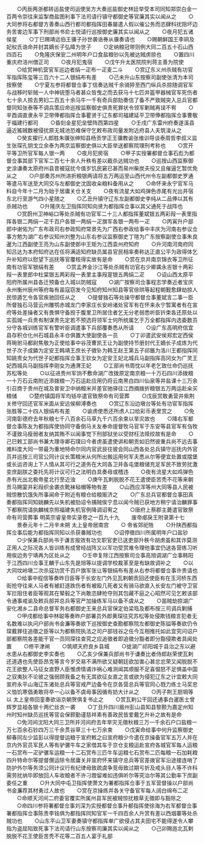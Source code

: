 <!-- { "loadSidebar": true } -->
　　○丙辰两浙都转运盐使司运使吴方大奏巡盐御史林廷举受本司同知郑崇白金一百两令崇往来监掣商盐图利事下法司请行镇守都御史等官廉其实以闻从之
　　○大同参将右都督方善奏山西行都司都指挥田春屡遣人假以催公务而恣肆科扰阻坏边务苦害边军事下刑部尚书俞士悦请行巡按御史廉其实以闻从之
　　○夜月犯五诸侯星
　　○丁巳赐靖远伯王骥子孙世袭诰券从骥奏请也
　　○赐朝鲜国王李珦及妃权氏诰命并封其嫡长子弘暐为世子
　　○定纳粮冠带则例大同二百五十石山西四百石
　　○免隆庆保安二州明年户口食盐粮钞以先被达贼虏掠也
　　○置四川重庆府涪州僧正司
　　○夜月犯鬼宿
　　○戊午升太医院院判蒋主善为院使
　　○给赏神机营官军巡边者绢一疋布一疋麦二斗
　　○赏辽东义州杀贼有功官军指挥陈玺等三百六十二人银绢布有差
　　○己未升山东按察司副使张清为本司按察使
　　○宁夏左参将都督佥事丁信奏达贼千余骑猝至西门纵兵杀掠随调官军与战移时斩贼一人中神铳堕马者甚众皆曳之而去获马十七匹并盔甲器械官军死伤者七十余人掠去男妇二百五十余马牛一千有奇兵部劾奏信了备不严致贼突入总兵官都督同知张泰等不调兵策应命巡按监察御史俱责死罪状令领军剿贼再误不宥
　　○辛酉调直隶永平卫带俸都指挥佥事瞿贤于辽东都司福建延平卫带俸都指挥佥事曹敬于福建行都司
　　○昏刻金星犯垒壁阵西第四星
　　○壬戌广东雷州府奏遂溪县逼近猺贼数被侵扰原无城池恐难保守乞敕布政司量发附近府县人夫筑浚从之
　　○癸亥擢行人郎胜朱骥张绅知县杨贡学正王骥教谕张维训导谈泰周哲李叔义监生张琛孔钥戈立余泰为两京监察御史俱以大臣举送都察院理刑考称也
　　○赏开平等卫所官军每人银一两
　　○夜月犯房宿
　　○甲子实授署都督佥事石彪为都督佥事其部下官军二百七十余人升秩有差以截杀达贼功也
　　○巡按山西监察御史涂谦奏太原府州县昔被寇扰今值岁饥民窘已甚而易州柴炭夫役又且催逼乞暂优免从之
　　○户部奏苏州所进折粮银两请将五万两运至山西代州令左副都御史罗通等遣马军送至大同交与左都御史沈固收籴粮料备用从之
　　○命怀来永宁官军马料自今年十二月为始于居庸关仓关支
　　○夜有流星大如鸡弹色赤尾有光出井宿东北行至游气四小星随之
　　○乙丑升镇守辽东左副都御史李纯从二品俸以其有杀贼功也
　　○升隆庆左卫指挥同知向贤为都指挥佥事以其父通死于战阵也
　　○赏蔚州卫神峪口等处杀贼有功官军二十三人都指挥董斌银五两彩叚一表里指挥各银二两绢一疋千百户各银一两绢一疋旗军各银一两布一疋
　　○丙寅升户部郎中谢佑为广东布政司右参政知府常景先为广西右参政给事中丰庆为河南右参议佥事方勉为湖广右参议知州刘整为山东右参议监察御史丁瑄为广东按察副使佥事朱良暹为江西副使王亮为山东副使郎中王矩为江西袁州府知府
　　○升河南河南府同知吕达为本府知府达在任将满适知府缺员属县官民相率奏称达正直公平为政得体乞升补知府以慰望下巡抚等官覆核得实故有是命
　　○赏在京并南京锦衣等卫所征南有功官军银绢有差
　　○赏孟养金沙江等处杀贼有功官右少卿龚永吉银十两彩叚一表里郎中杜棠银五两彩叚一表里主事叚寔银五两绢二疋
　　○诏山西太原平阳府所属州县各迁预备仓入城以防贼寇
　　○湖广按察司佥事程志学奏近者宝庆永州衡州辰州等府每有苖寇窃发今见知府知州知县等官徐珙等起程朝觐愈肆劫掠人民惊遁乞令各官疾驰回任从之
　　○提督独石等处操守都督佥事董斌言二事一臣所督独石马营云州雕鹗赤城龙门李家庄长安岭诸处官军有在怀来永宁暂寓者有在宣府等处差操者又有畏惧守备觊于腹里卫所居住者乞无分老弱悉听臣钤束各还原处以实孤城一兵贵有制谋贵先定若不预选将领军士何所统属乞于万全都指挥内选委数员分守各城训练官军有警听臣调遣事下兵部覆奏悉从所请
　　○设广东高明府信宜县存积仓化州石城县永丰仓俱置大使副使各一员
　　○丁卯遣武安侯郑宏定西侯蒋琬驸马都尉焦敬为正使给事中谷茂曹凯王让为副使持节册封代王嫡长子成炼为代世子次子成鏻为定安王韩靖王庶长子徵钋为韩王赵王第五子祁鋹为洛川王都指挥同知姚贵女为代世子妃都指挥佥事王钦女为定安王妃北城兵马副指挥高冈女为广灵王妃西城兵马副指挥李刚女为通渭王妃
　　○工部尚书周忱以年老乞致仕命仍巡抚苏松等处
　　○以征进贵州军饷不敷命湖广改拨原定南京粮一十万石四川添拨粮一十万石云南附近添拨粮一万石运赴应用仍将云南黑白四川仙泉等井盐课十三万余引召商于贵州在城及普安卫中纳粮米并差官驰驿往江西摘拨折粮银五万两运赴籴买粮储
　　○楚府镇国将军均铦卒遣官致祭命有司营葬
　　○戊辰赏敢勇营并紫荆关修守回还官军米面从安远侯柳溥奏也
　　○赏辽东沿边墩台等处有功官军指挥张胜等二十四人银绢布有差
　　○谕虏使悉还所虏人口给彩币表里赏之
　　○免河南彰德府去年秋粮七千八百余石马草九千六百余束以旱灾故也
　　○降右军都督佥事陈友为都指挥使协同守备倒马关友奉命提督牧马官军于东安等县官军有刍牧不谨致马瘦弱者友纳其贿不以闻事觉下刑部狱坐以受财枉法赎绞故有是命
　　○己巳敕工部尚书兼大理寺卿石璞曰今者虏虽遣使讲和朝贡如旧然彼重兵尚不远去事难料度大同一带最为重地特命尔同内官武艮往彼会同山西各处总兵镇守巡抚内外官员并巡按三司官公同计议长策粮米从何所出搬运用何军夫悉从尔等便宜处置或摆堡或长运咨询上下人情从其可行之道务在大同各卫并各屯堡粮储充足军民不致劳扰激变庶副朕之委托先将计议可行之法明白具奏毋或稽违
　　○夜有流星大如鸡弹色赤有光出北极帝星北行至近浊
　　○庚午瓦剌脱脱不花王遣使臣苦秃不花等来朝贡马赐宴并彩叚织金袭衣靴袜毡帽等物有差
　　○山西应浑等州大同等县人民被贼惊散饥饿失所事闻命于附近有粮仓给粮赈济之
　　○广东总兵官都督佥事田真奏都指挥同知姚麟先以失机被劾诏令捕贼俟宁息以闻今贼已获地方稍宁请治麟罪事下都察院请执麟械京照福建失机官例降调诏宥之
　　○唐府上蔡郡主薨遣官致祭命有司营葬事
明英宗睿皇帝实录卷之一百九十九
　　废帝郕戾王附录第十七
　　景泰元年十二月辛未朔  太上皇帝居南宫
　　○  帝省郊祀牲
　　○升陕西都指挥佥事后能为都指挥同知以杀获番贼功也
　　○诏停徵四川所属明年户口盐钞
　　○少保兼兵部尚书于谦言报效有功文职官吏已送吏部升秩今胡虏虽和其诈莫测正用人之际况各人皆训练有成曾经战阵又以军功受赏难令理他事宜仍送各营练习听用俟边务宁靖再为区处从之
　　○壬申复除江西按察司佥事高旭调湖广佥事韩阳于江西四川佥事王麟于山东先是旭等以提调学校裁革至是有缺故调补之
　　○以大同坟岭墩二次杀寇功赏千百户旗军张让等银绢布有差从右参将都督佥事许贵请也
　　○给事中程信等奏昨日臣等于长安左门外见瓦剌朝贡回还使臣有在玉河桥东西街抢夺往来人马者有被赶逐跌伤者有被殴几死者又有骑马欲直入长安左门被守卫官军拦阻住者臣等观其在辇毂之下尚敢恣肆抢夺则其包藏不庭之心昭然可见乞敕该部令通事戒谕及敕兵部并总兵等官严加操练军马以备不虞从之
　　○苖贼劫掠湖广安化湘乡二县命总督军务右都御史王来总兵官保定伯梁珤及都布按三司调兵剿捕
　　○甲戌都给事中林聪等奏昨户部署员外郎黄琛往究苏松等处侵欺钱粮言犯者无名数难以执问户部尚书金濂等奏欲下巡按御史查勘都察院左都御史陈镒等奏欲仍令琛戴罪往追徵之臣等以为都察院执法之司户部钱谷之任今互相推托如此宜究问诏户部都察院各差能干官一员同琛往查究之应追徵者即追徵分豁者即分豁侵欺者具闻处置
　　○修平津闸
　　○筑顺天府良乡县城
　　○徙湖广祁阳城于县治之东以避水患从右都御史李实奏也
　　○乙亥少保兼兵部尚书于谦奏比者侍郎赵荣使瓦剌还道遇也先使臣昂克等言今岁交易不满所欲又疑朝廷欲加害心甚忿忿荣又闻脱脱不花王欲整人马征女直野人臣惟虏情谲诈祸心难测闻其顺服不足喜愠怒不足惧盖中国之驭夷狄不论彼之强弱顾我备之有无其欲征女直之言或欲为侵犯辽东之计宜敕大同宣府永平山海辽东诸处总兵等官戒严边备令在京各营总兵等官同心戮力练士马奖忠义恤饥寒倡勇敢将卒一心以备不虞毋事因循有妨大计从之
　　○丙子荆王胆堈等以  太上皇帝回銮奏欲诣京朝贺俱复书止之
　　○赏瓦剌公干回还通事白暹医士曾辉罗显祖各银十两纻丝衣一袭
　　○丁丑升四川眉州彭山县知县黎颢为嘉定州知州时知州缺员巡抚等官会保颢勤谨慈祥素有善政民皆爱戴乞升补之故有是命
　　○免河间沈阳大同三卫所并河间府去年旱灾无徵秋粮三万一千余石户口盐粮一万七百余石钞四万三千余贯谷草三十七万余束
　　○戊寅命给事中何升监察御史柳春同左少监彭以得提督运粮于宣府敕之曰宣府粮少今遣在京操备官军五万人并在京内外官员军民人等有驴骡牛车之家借其车于京仓支粮运赴宣府各城官军每人运粮一石赏布一疋驴骡车运粮一十二石赏布三匹牛车运粮七石赏布二匹每粮一石加耗粮四升特命尔等提督儧运除令居庸关并宣府怀来镇守总兵等官差拨官军沿途接连哨了防护外尔等务须公同计议行有纪律毋致疏虞争竞毋致过期亏折及戒头目人等不许科需劳扰纳毕即放回人车收粮者不许刁蹬留难如违俱听尔等究治尔等其公勤率下庶副委任之重
　　○升大同中屯卫指挥使萧文为署都指挥佥事于五军营督操以户部尚书金濂荐其材勇过人故也
　　○赏在京操练并各关守备官军每人阔白绵布二疋
　　○命顺天河间二府委官覆实所属州县军民被贼惊扰粮草无徵即与豁除之
　　○命四川参将署都督佥事刘深为实授都督佥事升都指挥使徐海为右军都督佥事署都指挥佥事陈贵李铭俱为都指挥同知官军一千四百余人升赏有差以西烟寨等处杀贼功也
　　○山东平山卫军妻奏镇守都指挥单广欲侵占其夫田宅不能得遂令人攀指为盗屈陷致死事下法司请行山东按察司廉其实以闻从之
　　○己卯赐迤北瓦剌脱脱不花王使臣苦秃不花等二百五人宴于礼部

